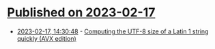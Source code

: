 # [Published on 2023-02-17](index.md)

* [2023-02-17, 14:30:48](https://lobste.rs/s/cfjhcz/computing_utf_8_size_latin_1_string) - [Computing the UTF-8 size of a Latin 1 string quickly (AVX edition)](https://lemire.me/blog/2023/02/16/computing-the-utf-8-size-of-a-latin-1-string-quickly-avx-edition/)
